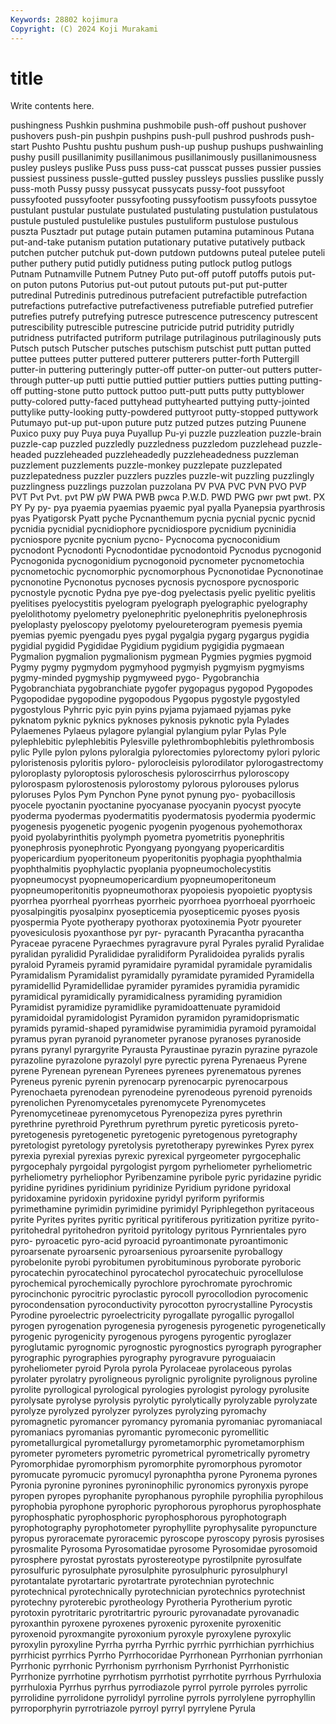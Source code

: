 ```yaml
---
Keywords: 28802 kojimura
Copyright: (C) 2024 Koji Murakami
---
```


# title

Write contents here.



 pushingness Pushkin pushmina pushmobile push-off pushout pushover
pushovers push-pin pushpin pushpins push-pull pushrod pushrods push-start Pushto Pushtu
pushtu pushum push-up pushup pushups pushwainling pushy pusill pusillanimity pusillanimous
pusillanimously pusillanimousness pusley pusleys puslike Puss puss puss-cat pusscat pusses
pussier pussies pussiest pussiness pussle-gutted pussley pussleys pusslies pusslike pussly
puss-moth Pussy pussy pussycat pussycats pussy-foot pussyfoot pussyfooted pussyfooter pussyfooting
pussyfootism pussyfoots pussytoe pustulant pustular pustulate pustulated pustulating pustulation pustulatous
pustule pustuled pustulelike pustules pustuliform pustulose pustulous puszta Pusztadr put
putage putain putamen putamina putaminous Putana put-and-take putanism putation putationary
putative putatively putback putchen putcher putchuk put-down putdown putdowns puteal
putelee puteli puther puthery putid putidly putidness puting putlock putlog
putlogs Putnam Putnamville Putnem Putney Puto put-off putoff putoffs putois
put-on puton putons Putorius put-out putout putouts put-put put-putter putredinal
Putredinis putredinous putrefacient putrefactible putrefaction putrefactions putrefactive putrefactiveness putrefiable putrefied
putrefier putrefies putrefy putrefying putresce putrescence putrescency putrescent putrescibility putrescible
putrescine putricide putrid putridity putridly putridness putrifacted putriform putrilage putrilaginous
putrilaginously puts Putsch putsch Putscher putsches putschism putschist putt puttan
putted puttee puttees putter puttered putterer putterers putter-forth Puttergill putter-in
puttering putteringly putter-off putter-on putter-out putters putter-through putter-up putti puttie
puttied puttier puttiers putties putting putting-off putting-stone putto puttock puttoo
putt-putt putts putty puttyblower putty-colored putty-faced puttyhead puttyhearted puttying putty-jointed
puttylike putty-looking putty-powdered puttyroot putty-stopped puttywork Putumayo put-up put-upon puture
putz putzed putzes putzing Puunene Puxico puxy puy Puya puya
Puyallup Pu-yi puzzle puzzleation puzzle-brain puzzle-cap puzzled puzzledly puzzledness puzzledom
puzzlehead puzzle-headed puzzleheaded puzzleheadedly puzzleheadedness puzzleman puzzlement puzzlements puzzle-monkey puzzlepate
puzzlepated puzzlepatedness puzzler puzzlers puzzles puzzle-wit puzzling puzzlingly puzzlingness puzzlings
puzzolan puzzolana PV PVA PVC PVN PVO PVP PVT Pvt
Pvt. pvt PW pW PWA PWB pwca P.W.D. PWD PWG
pwr pwt pwt. PX PY Py py- pya pyaemia pyaemias
pyaemic pyal pyalla Pyanepsia pyarthrosis pyas Pyatigorsk Pyatt pyche Pycnanthemum
pycnia pycnial pycnic pycnid pycnidia pycnidial pycnidiophore pycnidiospore pycnidium pycninidia
pycniospore pycnite pycnium pycno- Pycnocoma pycnoconidium pycnodont Pycnodonti Pycnodontidae pycnodontoid
Pycnodus pycnogonid Pycnogonida pycnogonidium pycnogonoid pycnometer pycnometochia pycnometochic pycnomorphic pycnomorphous
Pycnonotidae Pycnonotinae pycnonotine Pycnonotus pycnoses pycnosis pycnospore pycnosporic pycnostyle pycnotic
Pydna pye pye-dog pyelectasis pyelic pyelitic pyelitis pyelitises pyelocystitis pyelogram
pyelograph pyelographic pyelography pyelolithotomy pyelometry pyelonephritic pyelonephritis pyelonephrosis pyeloplasty pyeloscopy
pyelotomy pyeloureterogram pyemesis pyemia pyemias pyemic pyengadu pyes pygal pygalgia
pygarg pygargus pygidia pygidial pygidid Pygididae Pygidium pygidium pygigidia pygmaean
Pygmalion pygmalion pygmalionism pygmean Pygmies pygmies pygmoid Pygmy pygmy pygmydom
pygmyhood pygmyish pygmyism pygmyisms pygmy-minded pygmyship pygmyweed pygo- Pygobranchia Pygobranchiata
pygobranchiate pygofer pygopagus pygopod Pygopodes Pygopodidae pygopodine pygopodous Pygopus pygostyle
pygostyled pygostylous Pyhrric pyic pyin pyins pyjama pyjamaed pyjamas pyke
pyknatom pyknic pyknics pyknoses pyknosis pyknotic pyla Pylades Pylaemenes Pylaeus
pylagore pylangial pylangium pylar Pylas Pyle pylephlebitic pylephlebitis Pylesville pylethrombophlebitis
pylethrombosis pylic Pylle pylon pylons pyloralgia pylorectomies pylorectomy pylori pyloric
pyloristenosis pyloritis pyloro- pylorocleisis pylorodilator pylorogastrectomy pyloroplasty pyloroptosis pyloroschesis pyloroscirrhus
pyloroscopy pylorospasm pylorostenosis pylorostomy pylorous pylorouses pylorus pyloruses Pylos Pym
Pynchon Pyne pynot pynung pyo- pyobacillosis pyocele pyoctanin pyoctanine pyocyanase
pyocyanin pyocyst pyocyte pyoderma pyodermas pyodermatitis pyodermatosis pyodermia pyodermic pyogenesis
pyogenetic pyogenic pyogenin pyogenous pyohemothorax pyoid pyolabyrinthitis pyolymph pyometra pyometritis
pyonephritis pyonephrosis pyonephrotic Pyongyang pyongyang pyopericarditis pyopericardium pyoperitoneum pyoperitonitis pyophagia
pyophthalmia pyophthalmitis pyophylactic pyoplania pyopneumocholecystitis pyopneumocyst pyopneumopericardium pyopneumoperitoneum pyopneumoperitonitis pyopneumothorax
pyopoiesis pyopoietic pyoptysis pyorrhea pyorrheal pyorrheas pyorrheic pyorrhoea pyorrhoeal pyorrhoeic
pyosalpingitis pyosalpinx pyosepticemia pyosepticemic pyoses pyosis pyospermia Pyote pyotherapy pyothorax
pyotoxinemia Pyotr pyoureter pyovesiculosis pyoxanthose pyr pyr- pyracanth Pyracantha pyracantha
Pyraceae pyracene Pyraechmes pyragravure pyral Pyrales pyralid Pyralidae pyralidan pyralidid
Pyralididae pyralidiform Pyralidoidea pyralids pyralis pyraloid Pyrameis pyramid pyramidaire pyramidal
pyramidale pyramidalis Pyramidalism Pyramidalist pyramidally pyramidate pyramided Pyramidella pyramidellid Pyramidellidae
pyramider pyramides pyramidia pyramidic pyramidical pyramidically pyramidicalness pyramiding pyramidion Pyramidist
pyramidize pyramidlike pyramidoattenuate pyramidoid pyramidoidal pyramidologist Pyramidon pyramidon pyramidoprismatic pyramids
pyramid-shaped pyramidwise pyramimidia pyramoid pyramoidal pyramus pyran pyranoid pyranometer pyranose
pyranoses pyranoside pyrans pyranyl pyrargyrite Pyrausta Pyraustinae pyrazin pyrazine pyrazole
pyrazoline pyrazolone pyrazolyl pyre pyrectic pyrena Pyrenaeus Pyrene pyrene Pyrenean
pyrenean Pyrenees pyrenees pyrenematous pyrenes Pyreneus pyrenic pyrenin pyrenocarp pyrenocarpic
pyrenocarpous Pyrenochaeta pyrenodean pyrenodeine pyrenodeous pyrenoid pyrenoids pyrenolichen Pyrenomycetales pyrenomycete
Pyrenomycetes Pyrenomycetineae pyrenomycetous Pyrenopeziza pyres pyrethrin pyrethrine pyrethroid Pyrethrum pyrethrum
pyretic pyreticosis pyreto- pyretogenesis pyretogenetic pyretogenic pyretogenous pyretography pyretologist pyretology
pyretolysis pyretotherapy pyrewinkes Pyrex pyrex pyrexia pyrexial pyrexias pyrexic pyrexical
pyrgeometer pyrgocephalic pyrgocephaly pyrgoidal pyrgologist pyrgom pyrheliometer pyrheliometric pyrheliometry pyrheliophor
Pyribenzamine pyribole pyric pyridazine pyridic pyridine pyridines pyridinium pyridinize Pyridium
pyridone pyridoxal pyridoxamine pyridoxin pyridoxine pyridyl pyriform pyriformis pyrimethamine pyrimidin
pyrimidine pyrimidyl Pyriphlegethon pyritaceous pyrite Pyrites pyrites pyritic pyritical pyritiferous
pyritization pyritize pyrito- pyritohedral pyritohedron pyritoid pyritology pyritous Pyrnrientales pyro
pyro- pyroacetic pyro-acid pyroacid pyroantimonate pyroantimonic pyroarsenate pyroarsenic pyroarsenious pyroarsenite
pyroballogy pyrobelonite pyrobi pyrobitumen pyrobituminous pyroborate pyroboric pyrocatechin pyrocatechinol pyrocatechol
pyrocatechuic pyrocellulose pyrochemical pyrochemically pyrochlore pyrochromate pyrochromic pyrocinchonic pyrocitric pyroclastic
pyrocoll pyrocollodion pyrocomenic pyrocondensation pyroconductivity pyrocotton pyrocrystalline Pyrocystis Pyrodine pyroelectric
pyroelectricity pyrogallate pyrogallic pyrogallol pyrogen pyrogenation pyrogenesia pyrogenesis pyrogenetic pyrogenetically
pyrogenic pyrogenicity pyrogenous pyrogens pyrogentic pyroglazer pyroglutamic pyrognomic pyrognostic pyrognostics
pyrograph pyrographer pyrographic pyrographies pyrography pyrogravure pyroguaiacin pyroheliometer pyroid Pyrola
pyrola Pyrolaceae pyrolaceous pyrolas pyrolater pyrolatry pyroligneous pyrolignic pyrolignite pyrolignous
pyroline pyrolite pyrollogical pyrological pyrologies pyrologist pyrology pyrolusite pyrolysate pyrolyse
pyrolysis pyrolytic pyrolytically pyrolyzable pyrolyzate pyrolyze pyrolyzed pyrolyzer pyrolyzes pyrolyzing
pyromachy pyromagnetic pyromancer pyromancy pyromania pyromaniac pyromaniacal pyromaniacs pyromanias pyromantic
pyromeconic pyromellitic pyrometallurgical pyrometallurgy pyrometamorphic pyrometamorphism pyrometer pyrometers pyrometric pyrometrical
pyrometrically pyrometry Pyromorphidae pyromorphism pyromorphite pyromorphous pyromotor pyromucate pyromucic pyromucyl
pyronaphtha pyrone Pyronema pyrones Pyronia pyronine pyronines pyroninophilic pyronomics pyronyxis
pyrope pyropen pyropes pyrophanite pyrophanous pyrophile pyrophilia pyrophilous pyrophobia pyrophone
pyrophoric pyrophorous pyrophorus pyrophosphate pyrophosphatic pyrophosphoric pyrophosphorous pyrophotograph pyrophotography pyrophotometer
pyrophyllite pyrophysalite pyropuncture pyropus pyroracemate pyroracemic pyroscope pyroscopy pyrosis pyrosises
pyrosmalite Pyrosoma Pyrosomatidae pyrosome Pyrosomidae pyrosomoid pyrosphere pyrostat pyrostats pyrostereotype
pyrostilpnite pyrosulfate pyrosulfuric pyrosulphate pyrosulphite pyrosulphuric pyrosulphuryl pyrotantalate pyrotartaric pyrotartrate
pyrotechnian pyrotechnic pyrotechnical pyrotechnically pyrotechnician pyrotechnics pyrotechnist pyrotechny pyroterebic pyrotheology
Pyrotheria Pyrotherium pyrotic pyrotoxin pyrotritaric pyrotritartric pyrouric pyrovanadate pyrovanadic pyroxanthin
pyroxene pyroxenes pyroxenic pyroxenite pyroxenitic pyroxenoid pyroxmangite pyroxonium pyroxyle pyroxylene
pyroxylic pyroxylin pyroxyline Pyrrha pyrrha Pyrrhic pyrrhic pyrrhichian pyrrhichius pyrrhicist
pyrrhics Pyrrho Pyrrhocoridae Pyrrhonean Pyrrhonian pyrrhonian Pyrrhonic pyrrhonic Pyrrhonism pyrrhonism
Pyrrhonist Pyrrhonistic Pyrrhonize pyrrhotine pyrrhotism pyrrhotist pyrrhotite pyrrhous Pyrrhuloxia pyrrhuloxia
Pyrrhus pyrrhus pyrrodiazole pyrrol pyrrole pyrroles pyrrolic pyrrolidine pyrrolidone pyrrolidyl
pyrroline pyrrols pyrrolylene pyrrophyllin pyrroporphyrin pyrrotriazole pyrroyl pyrryl pyrrylene Pyrula
